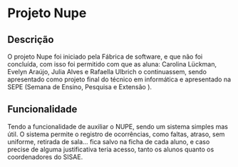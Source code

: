 
# Projeto Nupe

## Descrição
O projeto Nupe foi iniciado pela Fábrica de software, e que não foi concluída, com isso foi permitido com que as aluna: Carolina Lückman, Evelyn Araújo, Julia Alves e Rafaella Ulbrich o continuassem, sendo apresentado como projeto final do técnico em informática e apresentado na SEPE (Semana de Ensino, Pesquisa e Extensão ).

## Funcionalidade
Tendo a funcionalidade de auxiliar o NUPE, sendo um sistema simples mas útil.
O sistema permite o registro de ocorrências, como faltas, atraso, sem uniforme, retirada de sala… fica salvo na ficha de cada aluno, e caso precise de alguma justificativa teria acesso, tanto os alunos quanto os coordenadores do SISAE.






